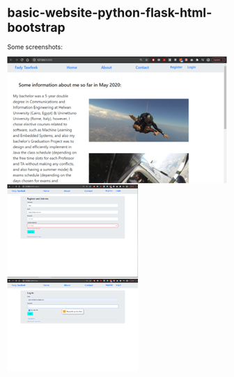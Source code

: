 # basic-website-python-flask-html-bootstrap


Some screenshots:


<img src="https://github.com/FadyTawfeek/basic-website-python-flask-html-bootstrap/blob/master/sgsagfs.PNG">


<img src="https://github.com/FadyTawfeek/basic-website-python-flask-html-bootstrap/blob/master/dfgdsghergh.PNG" width="300">


<img src="https://github.com/FadyTawfeek/basic-website-python-flask-html-bootstrap/blob/master/gsdghsgh.PNG" width="300">

